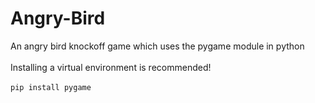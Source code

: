 # Angry-Bird
An angry bird knockoff game which uses the pygame module in python</br></br>
Installing a virtual environment is recommended! </br></br>
`pip install pygame`
